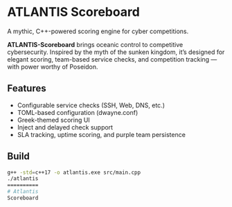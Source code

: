 # ATLANTIS Scoreboard

A mythic, C++-powered scoring engine for cyber competitions.

**ATLANTIS-Scoreboard** brings oceanic control to competitive cybersecurity. Inspired by the myth of the sunken kingdom, it’s designed for elegant scoring, team-based service checks, and competition tracking — with power worthy of Poseidon.

## Features
- Configurable service checks (SSH, Web, DNS, etc.)
- TOML-based configuration (dwayne.conf)
- Greek-themed scoring UI
- Inject and delayed check support
- SLA tracking, uptime scoring, and purple team persistence

## Build
```bash
g++ -std=c++17 -o atlantis.exe src/main.cpp
./atlantis
==========
# Atlantis
Scoreboard

